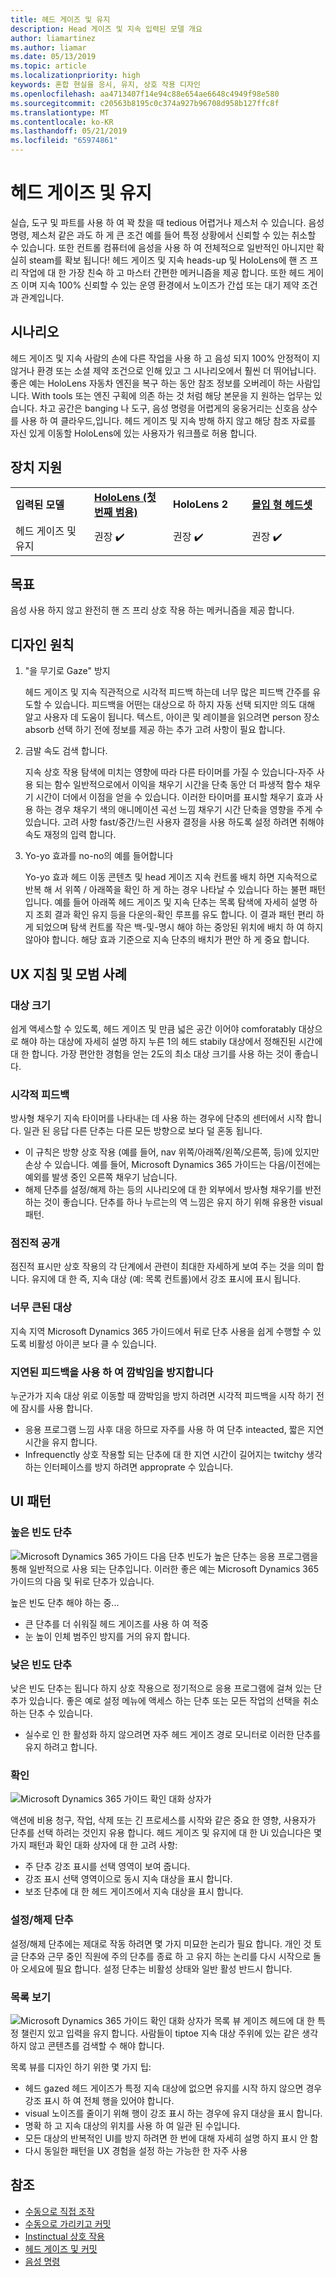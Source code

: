 ```yaml
---
title: 헤드 게이즈 및 유지
description: Head 게이즈 및 지속 입력된 모델 개요
author: liamartinez
ms.author: liamar
ms.date: 05/13/2019
ms.topic: article
ms.localizationpriority: high
keywords: 혼합 현실을 응시, 유지, 상호 작용 디자인
ms.openlocfilehash: aa4713407f14e94c88e654ae6648c4949f98e580
ms.sourcegitcommit: c20563b8195c0c374a927b96708d958b127ffc8f
ms.translationtype: MT
ms.contentlocale: ko-KR
ms.lasthandoff: 05/21/2019
ms.locfileid: "65974861"
---
```

# <a name="head-gaze-and-dwell"></a>헤드 게이즈 및 유지

실습, 도구 및 파트를 사용 하 여 꽉 찼을 때 tedious 어렵거나 제스처 수 있습니다. 음성 명령, 제스처 같은 과도 하 게 큰 조건 예를 들어 특정 상황에서 신뢰할 수 있는 취소할 수 있습니다. 또한 컨트롤 컴퓨터에 음성을 사용 하 여 전체적으로 일반적인 아니지만 확실히 steam를 확보 됩니다! 헤드 게이즈 및 지속 heads-up 및 HoloLens에 핸 즈 프리 작업에 대 한 가장 친숙 하 고 마스터 간편한 메커니즘을 제공 합니다. 또한 헤드 게이즈 이며 지속 100% 신뢰할 수 있는 운영 환경에서 노이즈가 간섭 또는 대기 제약 조건과 관계입니다.

## <a name="scenarios"></a>시나리오

헤드 게이즈 및 지속 사람의 손에 다른 작업을 사용 하 고 음성 되지 100% 안정적이 지 않거나 환경 또는 소셜 제약 조건으로 인해 있고 그 시나리오에서 훨씬 더 뛰어납니다. 좋은 예는 HoloLens 자동차 엔진을 복구 하는 동안 참조 정보를 오버레이 하는 사람입니다. With tools 또는 엔진 구획에 의존 하는 것 처럼 해당 본문을 지 원하는 업무는 있습니다. 차고 공간은 banging 나 도구, 음성 명령을 어렵게의 웅웅거리는 신호음 상수를 사용 하 여 클라우드,입니다. 헤드 게이즈 및 지속 방해 하지 않고 해당 참조 자료를 자신 있게 이동할 HoloLens에 있는 사용자가 워크플로 허용 합니다. 

## <a name="device-support"></a>장치 지원

<table>
    <colgroup>
    <col width="25%" />
    <col width="25%" />
    <col width="25%" />
    <col width="25%" />
    </colgroup>
    <tr>
        <td><strong>입력된 모델</strong></td>
        <td><a href="hololens-hardware-details.md"><strong>HoloLens (첫 번째 범용)</strong></a></td>
        <td><strong>HoloLens 2</strong></td>
        <td><a href="immersive-headset-hardware-details.md"><strong>몰입 형 헤드셋</strong></a></td>
    </tr>
     <tr>
        <td>헤드 게이즈 및 유지</td>
        <td>권장 ✔️</td>
        <td>권장 ✔️</td>
        <td>권장 ✔️</td>
    </tr>
</table>

## <a name="goals"></a>목표

음성 사용 하지 않고 완전히 핸 즈 프리 상호 작용 하는 메커니즘을 제공 합니다.

## <a name="design-principles"></a>디자인 원칙

1. "을 무기로 Gaze" 방지

    헤드 게이즈 및 지속 직관적으로 시각적 피드백 하는데 너무 많은 피드백 간주를 유도할 수 있습니다. 피드백을 어떤는 대상으로 하 하지 자동 선택 되지만 의도 대해 알고 사용자 데 도움이 됩니다. 텍스트, 아이콘 및 레이블을 읽으려면 person 장소 absorb 선택 하기 전에 정보를 제공 하는 추가 고려 사항이 필요 합니다.
    
2. 금발 속도 검색 합니다.
    
    지속 상호 작용 탐색에 미치는 영향에 따라 다른 타이머를 가질 수 있습니다-자주 사용 되는 함수 일반적으로에서 이익을 채우기 시간을 단축 동안 더 파생적 함수 채우기 시간이 더에서 이점을 얻을 수 있습니다. 이러한 타이머를 표시할 채우기 효과 사용 하는 경우 채우기 색의 애니메이션 곡선 느낌 채우기 시간 단축을 영향을 주게 수 있습니다. 고려 사항 fast/중간/느린 사용자 결정을 사용 하도록 설정 하려면 취해야 속도 재정의 입력 합니다.
    
3. Yo-yo 효과를 no-no의 예를 들어합니다

    Yo-yo 효과 헤드 이동 콘텐츠 및 head 게이즈 지속 컨트롤 배치 하면 지속적으로 반복 해 서 위쪽 / 아래쪽을 확인 하 게 하는 경우 나타날 수 있습니다 하는 불편 패턴입니다. 예를 들어 아래쪽 헤드 게이즈 및 지속 단추는 목록 탐색에 자세히 설명 하지 조회 결과 확인 유지 등을 다운의-확인 루프를 유도 합니다. 이 결과 패턴 편리 하 게 되었으며 탐색 컨트롤 작은 백-및-명시 해야 하는 중앙된 위치에 배치 하 여 하지 않아야 합니다. 해당 효과 기준으로 지속 단추의 배치가 편안 하 게 중요 합니다.

## <a name="ux-guidelines-and-best-practices"></a>UX 지침 및 모범 사례

### <a name="target-sizes"></a>대상 크기
  쉽게 액세스할 수 있도록, 헤드 게이즈 및 만큼 넓은 공간 이어야 comforatably 대상으로 해야 하는 대상에 자세히 설명 하지 누른 1의 헤드 stabily 대상에서 정해진된 시간에 대 한 합니다. 가장 편안한 경험을 얻는 2도의 최소 대상 크기를 사용 하는 것이 좋습니다. 

### <a name="visual-feedback"></a>시각적 피드백

방사형 채우기 지속 타이머를 나타내는 데 사용 하는 경우에 단추의 센터에서 시작 합니다. 일관 된 응답 다른 단추는 다른 모든 방향으로 보다 덜 혼동 됩니다. 

  * 이 규칙은 방향 상호 작용 (예를 들어, nav 위쪽/아래쪽/왼쪽/오른쪽, 등)에 있지만 손상 수 있습니다. 예를 들어, Microsoft Dynamics 365 가이드는 다음/이전에는 예외를 발생 중인 오른쪽 채우기 남습니다.
  * 해제 단추를 설정/해제 하는 등의 시나리오에 대 한 외부에서 방사형 채우기를 반전 하는 것이 좋습니다. 단추를 하나 누르는의 역 느낌은 유지 하기 위해 유용한 visual 패턴. 

### <a name="progressive-disclosure"></a>점진적 공개

점진적 표시만 상호 작용의 각 단계에서 관련이 최대한 자세하게 보여 주는 것을 의미 합니다. 유지에 대 한 즉, 지속 대상 (예: 목록 컨트롤)에서 강조 표시에 표시 됩니다.

 ### <a name="oversized-targets"></a>너무 큰된 대상
지속 지역 Microsoft Dynamics 365 가이드에서 뒤로 단추 사용을 쉽게 수행할 수 있도록 비활성 아이콘 보다 클 수 있습니다.

### <a name="prevent-flickering-with-delayed-feedback"></a>지연된 피드백을 사용 하 여 깜박임을 방지합니다
누군가가 지속 대상 위로 이동할 때 깜박임을 방지 하려면 시각적 피드백을 시작 하기 전에 잠시를 사용 합니다.
* 응용 프로그램 느낌 사후 대응 하므로 자주를 사용 하 여 단추 inteacted, 짧은 지연 시간을 유지 합니다.
* Infrequenctly 상호 작용할 되는 단추에 대 한 지연 시간이 길어지는 twitchy 생각 하는 인터페이스를 방지 하려면 approprate 수 있습니다.

## <a name="ui-patterns"></a>UI 패턴

### <a name="high-frequency-buttons"></a>높은 빈도 단추
![Microsoft Dynamics 365 가이드 다음 단추](images/GuideNextButton.png "Microsoft Dynamics 365 가이드 다음 단추") 빈도가 높은 단추는 응용 프로그램을 통해 일반적으로 사용 되는 단추입니다. 이러한 좋은 예는 Microsoft Dynamics 365 가이드의 다음 및 뒤로 단추가 있습니다.

높은 빈도 단추 해야 하는 중...
* 큰 단추를 더 쉬워질 헤드 게이즈를 사용 하 여 적중
* 눈 높이 인체 범주인 방지를 거의 유지 합니다.

### <a name="low-frequency-buttons"></a>낮은 빈도 단추
낮은 빈도 단추는 됩니다 하지 상호 작용으로 정기적으로 응용 프로그램에 걸쳐 있는 단추가 있습니다. 좋은 예로 설정 메뉴에 액세스 하는 단추 또는 모든 작업의 선택을 취소 하는 단추 수 있습니다.

* 실수로 인 한 활성화 하지 않으려면 자주 헤드 게이즈 경로 모니터로 이러한 단추를 유지 하려고 합니다. 

### <a name="confirmations"></a>확인
![Microsoft Dynamics 365 가이드 확인 대화 상자가](images/GuidesConfirmation.png "Microsoft Dynamics 365 가이드 확인 대화 상자")

액션에 비용 청구, 작업, 삭제 또는 긴 프로세스를 시작와 같은 중요 한 영향, 사용자가 단추를 선택 하려는 것인지 유용 합니다. 헤드 게이즈 및 유지에 대 한 Ui 있습니다은 몇 가지 패턴과 확인 대화 상자에 대 한 고려 사항:

  * 주 단추 강조 표시를 선택 영역이 보여 줍니다.
  * 강조 표시 선택 영역이으로 동시 지속 대상을 표시 합니다.
  * 보조 단추에 대 한 헤드 게이즈에서 지속 대상을 표시 합니다.
        
### <a name="toggle-buttons"></a>설정/해제 단추
설정/해제 단추에는 제대로 작동 하려면 몇 가지 미묘한 논리가 필요 합니다. 개인 것 토글 단추와 근무 중인 직원에 주의 단추를 종료 하 고 유지 하는 논리를 다시 시작으로 돌아 오세요에 필요 합니다. 설정 단추는 비활성 상태와 일반 활성 반드시 합니다. 

### <a name="list-views"></a>목록 보기
![Microsoft Dynamics 365 가이드 확인 대화 상자가](images/GuidesListView.png "Microsoft Dynamics 365 가이드 확인 대화 상자") 목록 뷰 게이즈 헤드에 대 한 특정 챌린지 있고 입력을 유지 합니다. 사람들이 tiptoe 지속 대상 주위에 있는 같은 생각 하지 않고 콘텐츠를 검색할 수 해야 합니다. 

목록 뷰를 디자인 하기 위한 몇 가지 팁:
* 헤드 gazed 헤드 게이즈가 특정 지속 대상에 없으면 유지를 시작 하지 않으면 경우 강조 표시 하 여 전체 행을 있어야 합니다.
* visual 노이즈를 줄이기 위해 행이 강조 표시 하는 경우에 유지 대상을 표시 합니다.
* 명확 하 고 지속 대상의 위치를 사용 하 여 일관 된 수입니다.
* 모든 대상의 반복적인 UI를 방지 하려면 한 번에 대해 자세히 설명 하지 표시 안 함
* 다시 동일한 패턴을 UX 경험을 설정 하는 가능한 한 자주 사용
 
 ## <a name="see-also"></a>참조
* [수동으로 직접 조작](direct-manipulation.md)
* [수동으로 가리키고 커밋](point-and-commit.md)
* [Instinctual 상호 작용](interaction-fundamentals.md)
* [헤드 게이즈 및 커밋](gaze-and-commit.md)
* [음성 명령](voice-design.md)
